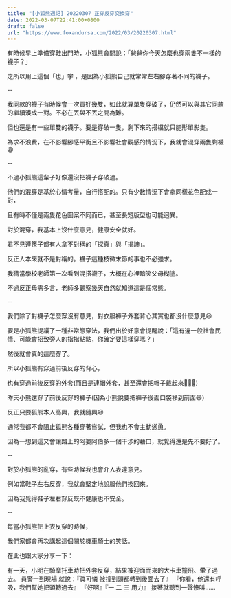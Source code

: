 ```yaml
---
title: "[小狐熊週記] 20220307 正穿反穿交換穿"
date: 2022-03-07T22:41:00+0800
draft: false
url: "https://www.foxandursa.com/2022/03/20220307.html"
---
```


有時候早上準備穿鞋出門時，小狐熊會問說：「爸爸你今天怎麼也穿兩隻不一樣的襪子？」

之所以用上這個「也」字 ，是因為小狐熊自己就常常左右腳穿著不同的襪子。

--

我同款的襪子有時候會一次買好幾雙，如此就算單隻穿破了，仍然可以與其它同款的繼續湊成一對。不必在丟與不丟之間為難。

但也還是有一些單雙的襪子。要是穿破一隻，剩下來的搭檔就只能形單影隻。

為求不浪費，在不影響腳感平衡且不影響社會觀感的情況下，我就會混穿兩隻剩襪😆

--

不過小狐熊這輩子好像還沒把襪子穿破過。

他們的混穿是基於心情考量，自行搭配的。只有少數情況下會拿同樣花色配成一對，

且有時不僅是兩隻花色圖案不同而已，甚至長短版型也可能迥異。




對於混穿，我基本上沒什麼意見，健康安全就好。

君不見連筷子都有人拿不對稱的「探真」與「揭諦」。

反正人本來就不是對稱的。襪子這種枝微末節的事也不必強求。




我猜當學校老師第一次看到混搭襪子，大概在心裡暗笑父母糊塗。

不過反正毋需多言，老師多觀察幾天自然就知道這是個常態。

--

我們除了對襪子怎麼穿沒有意見，對衣服褲子外套背心其實也都沒什麼意見😆

要是小狐熊提議了一種非常態穿法，我們出於好意會提醒說：「這有違一般社會民情、可能會招致旁人的指指點點，你確定要這樣穿嗎？」

然後就會真的這麼穿了。




所以小狐熊有穿過前後反穿的背心，

也有穿過前後反穿的外套(而且是連帽外套，甚至還會把帽子戴起來🤣🤣🤣)

昨天小熊還穿了前後反穿的褲子(因為小熊說要把褲子後面口袋移到前面😆)




反正只要狐熊本人高興，我就隨興😆




通常我都不會阻止狐熊各種穿著嘗試，但我也不會主動慫恿。

因為一想到這又會讓路上的阿婆阿伯多一個干涉的藉口，就覺得還是先不要好了。




--

對於小狐熊的亂穿，有些時候我也會介入表達意見。

例如當鞋子左右反穿，我就會堅定地說服他們換回來。

因為我覺得鞋子左右穿反既不健康也不安全。

--

每當小狐熊把上衣反穿的時候，

我們家都會再次講起這個關於機車騎士的笑話。

在此也跟大家分享一下：






有一天，小明在騎摩托車時把外套反穿，結果被迎面而來的大卡車撞飛、暈了過去。
員警一到現場 就說：『眞可憐 被撞到頭都轉到後面去了』
『你看，他還有呼吸，我們幫她把頭轉過去』
『好啊』『一 二 三 用力』
接著就聽到一聲慘叫……
